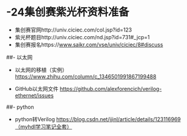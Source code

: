# -24集创赛紫光杯资料准备

- 集创赛官网http://univ.ciciec.com/col.jsp?id=123
- 紫光杯题目http://univ.ciciec.com/nd.jsp?id=731#_jcp=1
- 集创赛报名https://www.saikr.com/vse/univ/ciciec/8#discuss

##- 以太网

-  以太网的移植（实例）https://www.zhihu.com/column/c_1346501991867199488

-  GitHub以太网文件 https://github.com/alexforencich/verilog-ethernet/issues

##- python

- python转Verilog  https://blog.csdn.net/jjinl/article/details/123116969（myhdl学习笔记全套）



